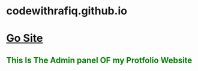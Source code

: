 # codewithrafiq.github.io
# [Go Site]("https://codewithrafiq.github.io/")

## <span style="color: green"> This Is The Admin panel OF my Protfolio Website </span>
